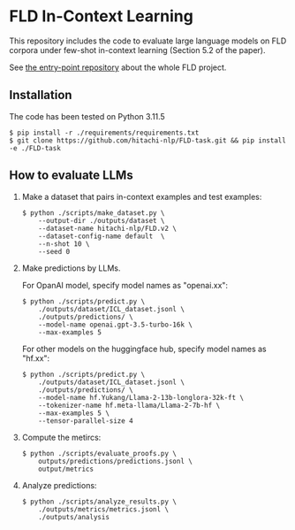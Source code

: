 # FLD In-Context Learning
This repository includes the code to evaluate large language models on FLD corpora under few-shot in-context learning (Section 5.2 of the paper).  

See [the entry-point repository](https://github.com/hitachi-nlp/FLD.git) about the whole FLD project.

## Installation
The code has been tested on Python 3.11.5
```console
$ pip install -r ./requirements/requirements.txt
$ git clone https://github.com/hitachi-nlp/FLD-task.git && pip install -e ./FLD-task
```

## How to evaluate LLMs

1. Make a dataset that pairs in-context examples and test examples:

    ```console
    $ python ./scripts/make_dataset.py \
        --output-dir ./outputs/dataset \
        --dataset-name hitachi-nlp/FLD.v2 \
        --dataset-config-name default  \
        --n-shot 10 \
        --seed 0
    ```

1. Make predictions by LLMs.

    For OpanAI model, specify model names as "openai.xx":
    ```console
    $ python ./scripts/predict.py \
        ./outputs/dataset/ICL_dataset.jsonl \
        ./outputs/predictions/ \
        --model-name openai.gpt-3.5-turbo-16k \
        --max-examples 5
    ```
    For other models on the huggingface hub, specify model names as "hf.xx":
    ```console
    $ python ./scripts/predict.py \
        ./outputs/dataset/ICL_dataset.jsonl \
        ./outputs/predictions/ \
        --model-name hf.Yukang/Llama-2-13b-longlora-32k-ft \
        --tokenizer-name hf.meta-llama/Llama-2-7b-hf \
        --max-examples 5 \
        --tensor-parallel-size 4
    ```

1. Compute the metircs:
    ```console
    $ python ./scripts/evaluate_proofs.py \
        outputs/predictions/predictions.jsonl \
        output/metrics
    ```

1. Analyze predictions:
    ```console
    $ python ./scripts/analyze_results.py \
        ./outputs/metrics/metrics.jsonl \
        ./outputs/analysis
    ```
